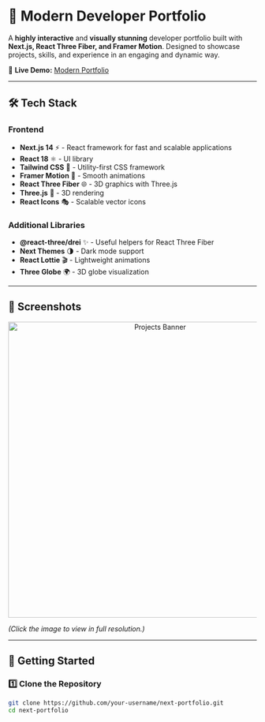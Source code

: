 # 🚀 Modern Developer Portfolio  

A **highly interactive** and **visually stunning** developer portfolio built with **Next.js, React Three Fiber, and Framer Motion**. Designed to showcase projects, skills, and experience in an engaging and dynamic way.  

🔗 **Live Demo:** [Modern Portfolio](https://modernportfoliodevs-molamikedevs-projects.vercel.app/)  

---

## 🛠 Tech Stack  

### **Frontend**  
- **Next.js 14** ⚡ - React framework for fast and scalable applications  
- **React 18** ⚛️ - UI library  
- **Tailwind CSS** 🎨 - Utility-first CSS framework  
- **Framer Motion** 🏃 - Smooth animations  
- **React Three Fiber** 🌐 - 3D graphics with Three.js  
- **Three.js** 🎥 - 3D rendering  
- **React Icons** 🎭 - Scalable vector icons  

### **Additional Libraries**  
- **@react-three/drei** ✨ - Useful helpers for React Three Fiber  
- **Next Themes** 🌗 - Dark mode support  
- **React Lottie** 🎬 - Lightweight animations  
- **Three Globe** 🌍 - 3D globe visualization  

---

## 📸 Screenshots  

<p align="center">
  <a href="https://imgur.com/a/projects-banner-t5oIiXq">
    <img src="YOUR_DIRECT_IMAGE_URL_HERE" width="600" alt="Projects Banner">
  </a>
</p>

*(Click the image to view in full resolution.)*  

---

## 🚀 Getting Started  

### **1️⃣ Clone the Repository**  
```bash
git clone https://github.com/your-username/next-portfolio.git
cd next-portfolio


